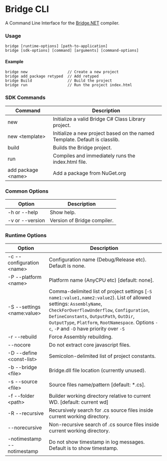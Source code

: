 # Bridge CLI

A Command Line Interface for the [Bridge.NET](https://bridge.net) compiler.

### Usage

```
bridge [runtime-options] [path-to-application]
bridge [sdk-options] [command] [arguments] [command-options]
```

#### Example

```
bridge new                  // Create a new project
bridge add package retyped  // Add retyped
bridge Build                // Build the project
bridge run                  // Run the project index.html
```

### SDK Commands

Command | Description
---- | ----
new | Initialize a valid Bridge C# Class Library project.
new &lt;template> | Initialize a new project based on the named Template. Default is classlib.
build | Builds the Bridge project.
run | Compiles and immediately runs the index.html file.
add package &lt;name> | Add a package from NuGet.org

### Common Options

Option | Description
---- | ----
-h or --help | Show help.
-v or --version | Version of Bridge compiler.

### Runtime Options

Option | Description
---- | ----
-c --configuration &lt;name> | Configuration name (Debug/Release etc). Default is none.
-P --platform &lt;name> | Platform name (AnyCPU etc) [default: none].
-S --settings &lt;name:value> | Comma-delimited list of project settings [`-S name1:value1,name2:value2`). List of allowed settings: `AssemblyName`, `CheckForOverflowUnderflow`, `Configuration`, `DefineConstants`, `OutputPath`, `OutDir`, `OutputType`, `Platform`, `RootNamespace`. Options `-c`, `-P` and `-D` have priority over `-S`
-r --rebuild | Force Assembly rebuilding.
--nocore | Do not extract core javascript files.
-D --define &lt;const-list> | Semicolon-delimited list of project constants.
-b --bridge &lt;file> | Bridge.dll file location (currently unused).
-s --source &lt;file> | Source files name/pattern [default: *.cs].
-f --folder &lt;path> | Builder working directory relative to current WD. [default: current wd]
-R --recursive | Recursively search for .cs source files inside current working directory.
--norecursive | Non-recursive search of .cs source files inside current working directory.
-notimestamp --notimestamp | Do not show timestamp in log messages. Default is to show timestamp.
